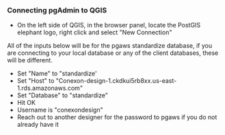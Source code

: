 ### Connecting pgAdmin to QGIS
* On the left side of QGIS, in the browser panel, locate the PostGIS elephant logo, right click and select "New Connection"

All of the inputs below will be for the pgaws standardize database, if you are connecting to your local database or any of the client databases, these will be different.

* Set "Name" to "standardize'
* Set "Host" to "Conexon-design-1.ckdkui5rb8xx.us-east-1.rds.amazonaws.com"
* Set "Database" to "standardize"
* Hit OK
* Username is "conexondesign"
* Reach out to another designer for the password to pgaws if you do not already have it
